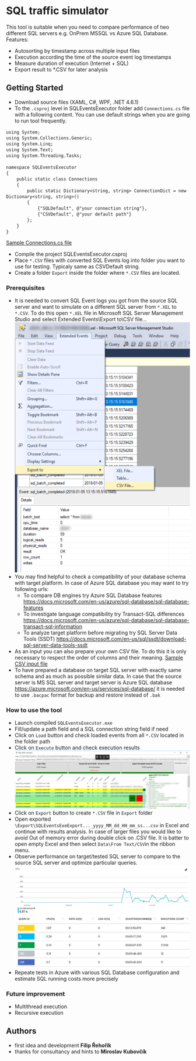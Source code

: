 # SQL traffic simulator

This tool is suitable when you need to compare performance of two different SQL servers e.g. OnPrem MSSQL vs Azure SQL Database.
Features:
- Autosorting by timestamp across multiple input files
- Execution according the time of the source event log timestamps
- Measure duration of execution (Internet + SQL)
- Export result to *.CSV for later analysis

## Getting Started

- Download source files (XAML, C#, WPF, .NET 4.6.1)
- To the ```.csproj``` level in SQLEventsExecutor folder add ```Connections.cs``` file with a following content. You can use default strings when you are going to run tool frequently.

```
using System;
using System.Collections.Generic;
using System.Linq;
using System.Text;
using System.Threading.Tasks;

namespace SQLEventsExecutor
{
    public static class Connections
    {
        public static Dictionary<string, string> ConnectionDict = new Dictionary<string, string>()
        {
            {"SQLDefault", @"your connection string"},
            {"CSVDefault", @"your default path"}
        };
    }
}
```
[Sample Connections.cs file](doc/ConnectionsSample.cs)
- Compile the project SQLEventsExecutor.csproj
- Place ```*.CSV``` files with converted SQL Events log into folder you want to use for testing. Typicaly same as CSVDefault string.
- Create a folder ```Export``` inside the folder where ```*.CSV``` files are located.

### Prerequisites

- It is needed to convert SQL Event logs you got from the source SQL server and want to simulate on a different SQL server from ```*.XEL``` to ```*.CSV```. To do this open ```*.XEL``` file in Microsoft SQL Server Management Studio and select Extended Events\Export to\CSV file... 
![Export to .CSV](doc/xel2csv.png)
- You may find helpful to check a compatibility of your database schema with target platform. In case of Azure SQL database you may want to try following urls:
    - To compare DB engines try Azure SQL Database features https://docs.microsoft.com/en-us/azure/sql-database/sql-database-features
    - To investigate language compatibility try Transact-SQL differences https://docs.microsoft.com/en-us/azure/sql-database/sql-database-transact-sql-information
    - To analyze target platform before migrating try SQL Server Data Tools (SSDT) https://docs.microsoft.com/en-us/sql/ssdt/download-sql-server-data-tools-ssdt
- As an input you can also prepare your own CSV file. To do this it is only necessary to respect the order of columns and their meaning. [Sample CSV input file](doc/InputEventLogSample.csv)
- To have prepared a database on target SQL server with exactly same schema and as much as possible similar data. In case that the source server is MS SQL server and target server is Azure SQL database https://azure.microsoft.com/en-us/services/sql-database/ it is needed to use ```.bacpac``` format for backup and restore instead of ```.bak```

### How to use the tool
- Launch compiled ```SQLEventsExecutor.exe```
- Fill/update a path field and a SQL connection string field if need
- Click on ```Load``` button and check loaded events from all ```*.CSV``` located in the folder path
- Click on ```Execute``` button and check execution results
![Execution results](doc/dOK.png)
- Click on ```Export``` button to create ```*.CSV``` file in ```Export``` folder
- Open exported ```\Export\SQLEventsExeExport..._yyyy_MM_dd_HH_mm_ss...csv``` in Excel and continue with results analysis. In case of larger files you would like to avoid Out of memory error during double click on .CSV file. It is batter to open empty Excel and then select  ```Data\From Text/CSV```in the ribbon menu.
- Observe performance on target/tested SQL server to compare to the source SQL server and optimize particular queries.
![DTU during performance testing](doc/DTU.JPG)
![Query performance insight](doc/Top5Q.JPG)
- Repeate tests in Azure with various SQL Database configuration and estimate SQL running costs more precisely

### Future improvement
- Multithread execution
- Recursive execution


## Authors

* first idea and development **Filip Řehořík**
* thanks for consultancy and hints to **Miroslav Kubovčík**

